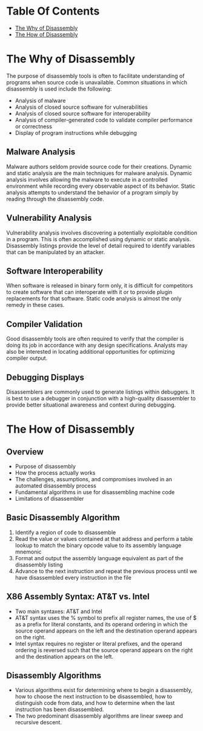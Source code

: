 # Table Of Contents

- [The Why of Disassembly](#the-why-of-disassembly)
- [The How of Disassembly](#the-how-of-disassembly)

 # The Why of Disassembly

The purpose of disassembly tools is often to facilitate understanding of programs when source code is unavailable. Common situations in which disassembly is used include the following:

- Analysis of malware
- Analysis of closed source software for vulnerabilities
- Analysis of closed source software for interoperability
- Analysis of compiler-generated code to validate compiler performance or correctness
- Display of program instructions while debugging

## Malware Analysis
Malware authors seldom provide source code for their creations. Dynamic and static analysis are the main techniques for malware analysis. Dynamic analysis involves allowing the malware to execute in a controlled environment while recording every observable aspect of its behavior. Static analysis attempts to understand the behavior of a program simply by reading through the disassembly code.

## Vulnerability Analysis
Vulnerability analysis involves discovering a potentially exploitable condition in a program. This is often accomplished using dynamic or static analysis. Disassembly listings provide the level of detail required to identify variables that can be manipulated by an attacker.

## Software Interoperability
When software is released in binary form only, it is difficult for competitors to create software that can interoperate with it or to provide plugin replacements for that software. Static code analysis is almost the only remedy in these cases.

## Compiler Validation
Good disassembly tools are often required to verify that the compiler is doing its job in accordance with any design specifications. Analysts may also be interested in locating additional opportunities for optimizing compiler output.

## Debugging Displays
Disassemblers are commonly used to generate listings within debuggers. It is best to use a debugger in conjunction with a high-quality disassembler to provide better situational awareness and context during debugging.

# The How of Disassembly

## Overview

- Purpose of disassembly
- How the process actually works
- The challenges, assumptions, and compromises involved in an automated disassembly process
- Fundamental algorithms in use for disassembling machine code
- Limitations of disassembler

## Basic Disassembly Algorithm

1. Identify a region of code to disassemble
2. Read the value or values contained at that address and perform a table lookup to match the binary opcode value to its assembly language mnemonic
3. Format and output the assembly language equivalent as part of the disassembly listing
4. Advance to the next instruction and repeat the previous process until we have disassembled every instruction in the file

## X86 Assembly Syntax: AT&T vs. Intel

- Two main syntaxes: AT&T and Intel
- AT&T syntax uses the % symbol to prefix all register names, the use of $ as a prefix for literal constants, and its operand ordering in which the source operand appears on the left and the destination operand appears on the right.
- Intel syntax requires no register or literal prefixes, and the operand ordering is reversed such that the source operand appears on the right and the destination appears on the left.

## Disassembly Algorithms

- Various algorithms exist for determining where to begin a disassembly, how to choose the next instruction to be disassembled, how to distinguish code from data, and how to determine when the last instruction has been disassembled.
- The two predominant disassembly algorithms are linear sweep and recursive descent.

